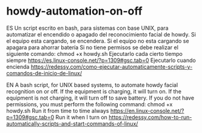 # howdy-automation-on-off
ES
Un script escrito en bash, para sistemas con base UNIX, para automatizar el encendido o apagado del reconocimiento
facial de howdy. Si el equipo esta cargando, se encendera. Si el equipo no esta cargando se apagara para ahorrar batería
Si no tiene permisos se debe realizar el siguiente comando: chmod +x howdy.sh
Ejecutarlo cada cierto tiempo siempre
https://es.linux-console.net/?p=1309#gsc.tab=0
Ejecutarlo cuando encienda
https://redessy.com/como-ejecutar-automaticamente-scripts-y-comandos-de-inicio-de-linux/

EN
A bash script, for UNIX based systems, to automate howdy facial recognition on or off. 
If the equipment is charging, it will turn on. If the equipment is not charging, it will turn off to save battery.
If you do not have permissions, you must perform the following command: chmod +x howdy.sh
Run it from time to time always
https://en.linux-console.net/?p=1309#gsc.tab=0
Run it when I turn on
https://redessy.com/how-to-run-automatically-scripts-and-start-commands-of-linux/
